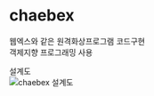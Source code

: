 # chaebex
웹엑스와 같은 원격화상프로그램 코드구현  
객제지향 프로그래밍 사용  

설계도  
![chaebex 설계도](https://user-images.githubusercontent.com/67696767/132128627-db423805-ca53-4e2f-9ecf-cd21e1e34d34.PNG)
